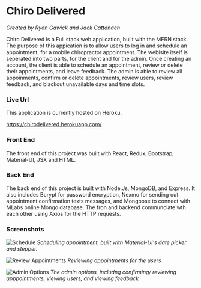 # Chiro Delivered
*Created by Ryan Gawick and Jack Cattanach*

Chiro Delivered is a Full stack web application, built with the MERN stack. The purpose of this appication is to allow users to log in and schedule an appointment, for a mobile chiropractor appointment. The webisite itself is seperated into two parts, for the client and for the admin. Once creating an account, the client is able to schedule an appointment, review or delete their appointments, and leave feedback. The admin is able to review all appoinments, confirm or delete appointments, review users, review feedback, and blackout unavailable days and time slots.

### Live Url ###
This application is currently hosted on Heroku.

https://chirodelivered.herokuapp.com/

### Front End ###

The front end of this project was built with React, Redux, Bootstrap, Material-UI, JSX and HTML.

### Back End ###

The back end of this project is built with Node.Js, MongoDB, and Express. It also includes Bcrypt for password encryption, Nexmo for sending out appointment confirmation texts messages, and Mongoose to connect with MLabs online Mongo database. The fron and backend communciate wth each other using Axios for the HTTP requests.

### Screenshots ###

![Schedule](https://github.com/rgawick/chiro_delivered/blob/master/CD-Schedule.png)
*Scheduling appointment, built with Material-UI's date picker and stepper.* 


![Review Appointments](https://github.com/rgawick/chiro_delivered/blob/master/CD-screenshot.png)
*Reviewing appointments for the users*


![Admin Options](https://github.com/rgawick/chiro_delivered/blob/master/CD_Admin.gif)
*The admin options, includng confirming/ reviewing apppointments, viewing users, and viewing feedback*
